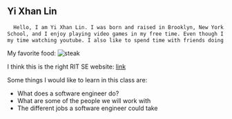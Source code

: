 ## Yi Xhan Lin

```markdown
  Hello, I am Yi Xhan Lin. I was born and raised in Brooklyn, New York. I went to John Dewey High 
School, and I enjoy playing video games in my free time. Even though I say that, I spend most of 
my time watching youtube. I also like to spend time with friends doing nothing in particular.
``` 
  
My favorite food:
![steak](https://iamafoodblog.b-cdn.net/wp-content/uploads/2021/02/how-to-cook-steak-1061w.jpg)

I think this is the right RIT SE website:
[link](https://www.rit.edu/computing/department-software-engineering)

Some things I would like to learn in this class are:
- What does a software engineer do?
- What are some of the people we will work with
- The different jobs a software engineer could take
